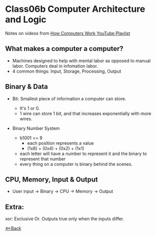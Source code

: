 # Class06b Computer Architecture and Logic

Notes on videos from [How Computers Work YouTube Playlist](https://www.youtube.com/playlist?list=PLzdnOPI1iJNcsRwJhvksEo1tJqjIqWbN-)

## What makes a computer a computer?

- Machines designed to help with mental labor as opposed to manual labor. Computers deal in infomation labor.
- 4 common things: Input, Storage, Processing, Output

## Binary & Data

- Bit: Smallest piece of information a computer can store.
  - It's 1 or 0.
  - 1 wire can store 1 bit, and that increases exponentially with more wires.

- Binary Number System
  - b1001 == 9
    - each position represents a value
    - (1x8) + (0x4) + (0x2) + (1x1)
  - each letter will have a number to represent it and the binary to represent that number
  - every thing on a computer is binary behind the scenes.

## CPU, Memory, Input & Output

- User input -> Binary -> CPU -> Memory -> Output

## Extra:

xor: Exclusive Or. Outputs true only when the inputs differ.

[<==Back](README.md)
